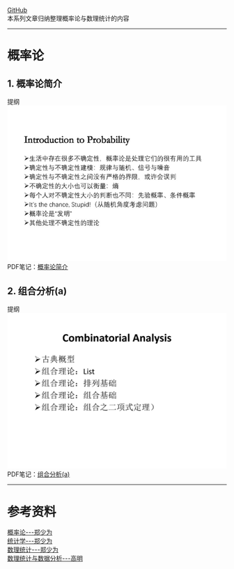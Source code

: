 [GitHub](https://github.com/SimpleLP/ProbabilityAndMathematicalStatistics)     
本系列文章归纳整理概率论与数理统计的内容

-------------------------------------------------------------

# 概率论
## 1. 概率论简介
提纲<br>
![图1](lec_1.jpg)      
PDF笔记：[概率论简介](01_Introduction_0913.pdf)     

## 2. 组合分析(a)
提纲<br>
![图2](lec_2.jpg)     
PDF笔记：[组合分析(a)](02_Combinatorics_0915.pdf)   




---------------------------------------------------------

# 参考资料
[概率论---郑少为](http://www.stat.nthu.edu.tw/~swcheng/Teaching/math2810/index.html)       
[统计学---郑少为](http://www.stat.nthu.edu.tw/~swcheng/Teaching/math2820/index.html)      
[数理统计---郑少为](http://www.stat.nthu.edu.tw/~swcheng/Teaching/stat3875/index.php)       
[数理统计与数据分析---高明](http://dase.ecnu.edu.cn/mgao/teaching/UStat_2018_Fall/MSDA.html)      

